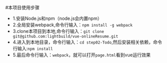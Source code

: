 #本项目使用步骤
- 1.安装Node.js和npm（node.js会内置npm）
- 2.全局安装webpack,命令行输入：`npm install -g webpack`
- 3.clone本项目到本地,命令行输入：`git clone git@github.com:lightbuild/vue-onlineResume.git`
- 4.进入到本地目录，命令行输入：`cd step02-Todo`,然后安装相关依赖，命令行输入:`npm install`
- 5.最后命令行输入：`webpack`，就可以打开`page.html`看到vue运行效果
